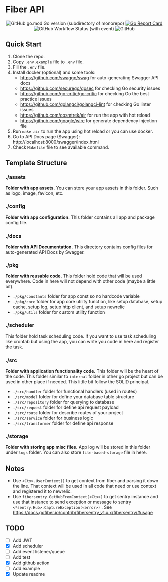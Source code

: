 # Fiber API

<div align="center">

![GitHub go.mod Go version (subdirectory of monorepo)](https://img.shields.io/github/go-mod/go-version/granitebps/fiber-api)
[![Go Report Card](https://goreportcard.com/badge/github.com/granitebps/fiber-api)](https://goreportcard.com/report/github.com/granitebps/fiber-api)
![GitHub Workflow Status (with event)](https://img.shields.io/github/actions/workflow/status/granitebps/fiber-api/test.yml)
![GitHub](https://img.shields.io/github/license/granitebps/fiber-api)

</div>

## Quick Start
1. Clone the repo.
2. Copy `.env.example` file to `.env` file.
3. Fill the `.env` file.
4. Install docker (optional) and some tools:
   - https://github.com/swaggo/swag for auto-generating Swagger API docs
   - https://github.com/securego/gosec for checking Go security issues
   - https://github.com/go-critic/go-critic for checking Go the best practice issues
   - https://github.com/golangci/golangci-lint for checking Go linter issues
   - https://github.com/cosmtrek/air for run the app with hot reload
   - https://github.com/google/wire for generate dependency injection file
6. Run `make air` to run the app using hot reload or you can use docker.
7. Go to API Docs page (Swagger): http://localhost:8000/swagger/index.html
8. Check `Makefile` file to see available command.

## Template Structure

### ./assets
**Folder with app assets.** You can store your app assets in this folder. Such as logo, image, favicon, etc.

### ./config
**Folder with app configuration.** This folder contains all app and package config file.

### ./docs
**Folder with API Documentation.** This directory contains config files for auto-generated API Docs by Swagger.

### ./pkg
**Folder with reusable code.** This folder hold code that will be used everywhere. Code in here will not depend with other code (maybe a little bit).
- `./pkg/constants` folder for app const so no hardcode variable
- `./pkg/core` folder for app core utility function, like setup database, setup cache, setup log, setup http client, and setup newrelic
- `./pkg/utils` folder for custom utility function

### ./scheduler
This folder hold task scheduling code. If you want to use task scheduling like crontab but using the app, you can write you code in here and register the task.

### ./src
**Folder with application functionality code.** This folder will be the heart of the code. This folder similar to `internal` folder in other go project but can be used in other place if needed. This little bit follow the SOLID principal.
- `./src/handler` folder for functional handlers (used in routes)
- `./src/model` folder for define your database table structure
- `./src/repository` folder for querying to database
- `./src/request` folder for define api request payload
- `./src/route` folder for describe routes of your project
- `./src/service` folder for business logic
- `./src/transformer` folder for define api response

### ./storage
**Folder with storing app misc files.** App log will be stored in this folder under `logs` folder. You can also store `file-based-storage` file in here.

## Notes
- Use `<Ctx>.UserContext()` to get context from fiber and parsing it down the line. That context will be used in all code that need or use context and registered it to newrelic.
- Use `fibersentry.GetHubFromContext(<Ctx>)` to get sentry instance and use that instance to send exception or message to sentry `<*sentry.Hub>.CaptureException(<error>)` . See https://docs.gofiber.io/contrib/fibersentry_v1.x.x/fibersentry/#usage

## TODO
- [ ] Add JWT
- [x] Add scheduler
- [ ] Add event listener/queue
- [ ] Add test
- [x] Add github action
- [ ] Add example
- [x] Update readme 